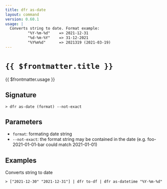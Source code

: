 ```yaml
---
title: dfr as-date
layout: command
version: 0.60.1
usage: |
  Converts string to date. Format example:
          "%Y-%m-%d"    => 2021-12-31
          "%d-%m-%Y"    => 31-12-2021
          "%Y%m%d"      => 2021319 (2021-03-19)
---
```


# `{{ $frontmatter.title }}`

<div style='white-space: pre-wrap;'>{{ $frontmatter.usage }}</div>

## Signature

`> dfr as-date (format) --not-exact`

## Parameters

- `format`: formating date string
- `--not-exact`: the format string may be contained in the date (e.g. foo-2021-01-01-bar could match 2021-01-01)

## Examples

Converts string to date

```shell
> ["2021-12-30" "2021-12-31"] | dfr to-df | dfr as-datetime "%Y-%m-%d"
```
